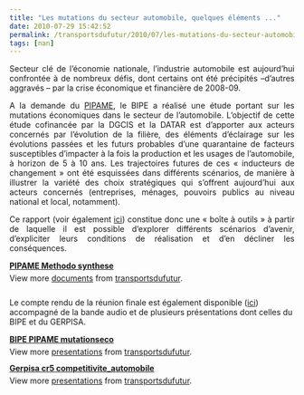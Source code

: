 ```yaml
---
title: "Les mutations du secteur automobile, quelques éléments ..."
date: 2010-07-29 15:42:52
permalink: /transportsdufutur/2010/07/les-mutations-du-secteur-automobile-quelques-elements.html
tags: [nan]
---
```


<div style="text-align: justify"><p>Secteur clé de l’économie nationale, l’industrie automobile est aujourd’hui confrontée à de nombreux défis, dont certains ont été précipités –d’autres aggravés – par la crise économique et financière de 2008-09. </p> A la demande du <a href="http://www.industrie.gouv.fr/p3e/etudes/automobile/automobile.php" target="_blank">PIPAME</a>, le BIPE a réalisé une étude portant sur les mutations économiques dans le secteur de l’automobile. L’objectif de cette étude cofinancée par la DGCIS et la DATAR est d’apporter aux acteurs concernés par l’évolution de la filière, des éléments d’éclairage sur les évolutions passées et les futurs probables d’une quarantaine de facteurs susceptibles d’impacter à la fois la production et les usages de l’automobile, à horizon de 5 à 10 ans. Les trajectoires futures de ces « inducteurs de changement » ont été esquissées dans différents scénarios, de manière à illustrer la variété des choix stratégiques qui s’offrent aujourd’hui aux acteurs concernés (entreprises, ménages, pouvoirs publics au niveau national et local, notamment). <br /><p>Ce rapport (voir également <a href="https://gabrielplassat.github.io/transportsdufutur/2010/05/les-mutations-du-secteur-automobile-le-rapport-du-pole-interministeriel-de-prospective.html" target="_blank">ici</a>) constitue donc une « boîte à outils » à partir de laquelle il est possible d’explorer différents scénarios d’avenir, d’expliciter leurs conditions de réalisation et d’en décliner les conséquences.</p>  <p> </p></div>  <!--more-->    <p></p> <div id="__ss_4865162" style="width: 477px"><strong style="margin: 12px 0pt 4px"><a href="http://www.slideshare.net/transportsdufutur/pipame-methodo-synthese" title="PIPAME Methodo synthese">PIPAME Methodo synthese</a></strong><div style="padding: 5px 0pt 12px">View more <a href="http://www.slideshare.net/">documents</a> from <a href="http://www.slideshare.net/transportsdufutur">transportsdufutur</a>.</div></div><p> Le compte rendu de la réunion finale est également disponible (<a href="http://www.industrie.gouv.fr/p3e/seminaires/automobile/cr_inextenso.php" target="_blank">ici</a>) accompagné de la bande audio et de plusieurs présentations dont celles du BIPE et du GERPISA.</p>  <p></p> <div id="__ss_4865181" style="width: 425px"><strong style="margin: 12px 0pt 4px"><a href="http://www.slideshare.net/transportsdufutur/bipe-pipame-mutationseco" title="BIPE PIPAME mutationseco">BIPE PIPAME mutationseco</a></strong><div style="padding: 5px 0pt 12px">View more <a href="http://www.slideshare.net/">presentations</a> from <a href="http://www.slideshare.net/transportsdufutur">transportsdufutur</a>.</div></div>  <div id="__ss_4865428" style="width: 425px"><strong style="margin: 12px 0pt 4px"><a href="http://www.slideshare.net/transportsdufutur/gerpisa-cr5-competitiviteautomobile" title="Gerpisa cr5 competitivite_automobile">Gerpisa cr5 competitivite_automobile</a></strong><div style="padding: 5px 0pt 12px">View more <a href="http://www.slideshare.net/">presentations</a> from <a href="http://www.slideshare.net/transportsdufutur">transportsdufutur</a>.</div></div>
